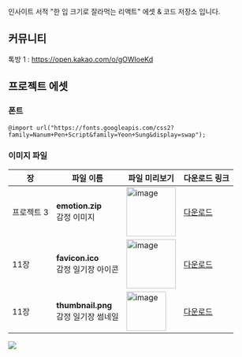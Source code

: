 인사이트 서적 "한 입 크기로 잘라먹는 리액트" 
에셋 & 코드 저장소 입니다.

## 커뮤니티

톡방 1 : https://open.kakao.com/o/gOWIoeKd

## 프로젝트 에셋

### 폰트

```
@import url("https://fonts.googleapis.com/css2?family=Nanum+Pen+Script&family=Yeon+Sung&display=swap");
```

### 이미지 파일

|  장  | 파일 이름 | 파일 미리보기 | 다운로드 링크 |
|---|---|---|---|
| 프로젝트 3 | **emotion.zip**<br/>감정 이미지 | <img height="100" alt="image" src="https://user-images.githubusercontent.com/46296754/170852664-b14de88b-7167-4614-a658-a5410747801d.png"> | [다운로드](https://drive.google.com/file/d/18yHh0G1OYHhwO8dsapcSHnOg3T1oWiWg/view?usp=sharing) |
| 11장 | **favicon.ico**<br/> 감정 일기장 아이콘 | <img height="100" alt="image" src="https://user-images.githubusercontent.com/46296754/170852679-d23d8e85-1508-4b07-9439-10a642837cd3.png"> | [다운로드](https://drive.google.com/file/d/1bj9pO6_1n56mg5yaQW0dK06k1X1d95-q/view?usp=sharing) |
| 11장 | **thumbnail.png**<br/>감정 일기장 썸네일 | <img height="80" alt="image" src="https://user-images.githubusercontent.com/46296754/208675233-9e028888-6e26-4c22-97d0-7cd15051f4f5.png"/> | [다운로드](https://drive.google.com/file/d/13fhUVpbbgUfSEnZjmIYoTnHp8XPGnbrn/view?usp=sharing) |


![](https://cdn.inflearn.com/public/files/courses/328340/b1a281cf-51a0-4d70-a5c3-17241ef45358/328340-eng.png)
